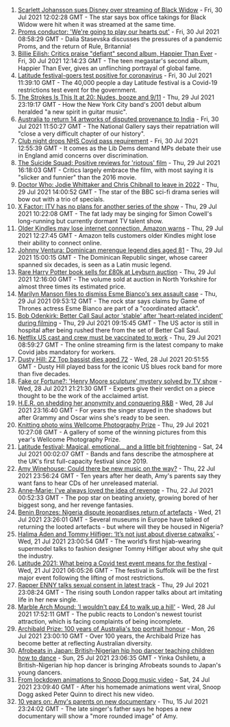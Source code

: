 1. [Scarlett Johansson sues Disney over streaming of Black Widow](https://www.bbc.co.uk/news/world-us-canada-58017445) - Fri, 30 Jul 2021 12:02:28 GMT - The star says box office takings for Black Widow were hit when it was streamed at the same time.
2. [Proms conductor: 'We're going to play our hearts out'](https://www.bbc.co.uk/news/entertainment-arts-58018951) - Fri, 30 Jul 2021 08:58:29 GMT - Dalia Stasevska discusses the pressures of a pandemic Proms, and the return of Rule, Britannia!
3. [Billie Eilish: Critics praise "defiant" second album, Happier Than Ever](https://www.bbc.co.uk/news/entertainment-arts-58024655) - Fri, 30 Jul 2021 12:14:23 GMT - The teen megastar's second album, Happier Than Ever, gives an unflinching portrayal of global fame.
4. [Latitude festival-goers test positive for coronavirus](https://www.bbc.co.uk/news/uk-england-suffolk-58025078) - Fri, 30 Jul 2021 11:39:10 GMT - The 40,000 people a day Latitude festival is a Covid-19 restrictions test event for the government.
5. [The Strokes Is This It at 20: Nudes, booze and 9/11](https://www.bbc.co.uk/news/entertainment-arts-57967493) - Thu, 29 Jul 2021 23:19:17 GMT - How the New York City band's 2001 debut album heralded "a new spirit in guitar music".
6. [Australia to return 14 artworks of disputed provenance to India](https://www.bbc.co.uk/news/entertainment-arts-58027898) - Fri, 30 Jul 2021 11:50:27 GMT - The National Gallery says their repatriation will "close a very difficult chapter of our history".
7. [Club night drops NHS Covid pass requirement](https://www.bbc.co.uk/news/uk-58015800) - Fri, 30 Jul 2021 12:55:39 GMT - It comes as the Lib Dems demand MPs debate their use in England amid concerns over discrimination.
8. [The Suicide Squad: Positive reviews for 'riotous' film](https://www.bbc.co.uk/news/entertainment-arts-58009752) - Thu, 29 Jul 2021 16:18:03 GMT - Critics largely embrace the film, with most saying it is "slicker and funnier" than the 2016 movie.
9. [Doctor Who: Jodie Whittaker and Chris Chibnall to leave in 2022](https://www.bbc.co.uk/news/entertainment-arts-57940451) - Thu, 29 Jul 2021 14:00:52 GMT - The star of the BBC sci-fi drama series will bow out with a trio of specials.
10. [X Factor: ITV has no plans for another series of the show](https://www.bbc.co.uk/news/entertainment-arts-58009824) - Thu, 29 Jul 2021 10:22:08 GMT - The fat lady may be singing for Simon Cowell's long-running but currently dormant TV talent show.
11. [Older Kindles may lose internet connection, Amazon warns](https://www.bbc.co.uk/news/technology-58013362) - Thu, 29 Jul 2021 12:27:45 GMT - Amazon tells customers older Kindles might lose their ability to connect online.
12. [Johnny Ventura: Dominican merengue legend dies aged 81](https://www.bbc.co.uk/news/world-latin-america-58011686) - Thu, 29 Jul 2021 15:00:15 GMT - The Dominican Republic singer, whose career spanned six decades, is seen as a Latin music legend.
13. [Rare Harry Potter book sells for £80k at Leyburn auction](https://www.bbc.co.uk/news/uk-england-york-north-yorkshire-58003050) - Thu, 29 Jul 2021 12:16:00 GMT - The volume sold at auction in North Yorkshire for almost three times its estimated price.
14. [Marilyn Manson files to dismiss Esme Bianco's sex assault case](https://www.bbc.co.uk/news/entertainment-arts-58010542) - Thu, 29 Jul 2021 09:53:12 GMT - The rock star says claims by Game of Thrones actress Esme Bianco are part of a "coordinated attack".
15. [Bob Odenkirk: Better Call Saul actor 'stable' after 'heart-related incident' during filming](https://www.bbc.co.uk/news/entertainment-arts-58009727) - Thu, 29 Jul 2021 09:15:45 GMT - The US actor is still in hospital after being rushed there from the set of Better Call Saul.
16. [Netflix US cast and crew must be vaccinated to work](https://www.bbc.co.uk/news/business-58006810) - Thu, 29 Jul 2021 08:59:27 GMT - The online streaming firm is the latest company to make Covid jabs mandatory for workers.
17. [Dusty Hill: ZZ Top bassist dies aged 72](https://www.bbc.co.uk/news/world-us-canada-58006978) - Wed, 28 Jul 2021 20:51:55 GMT - Dusty Hill played bass for the iconic US blues rock band for more than five decades.
18. [Fake or Fortune?: 'Henry Moore sculpture' mystery solved by TV show](https://www.bbc.co.uk/news/uk-england-norfolk-57986891) - Wed, 28 Jul 2021 21:21:30 GMT - Experts give their verdict on a piece thought to be the work of the acclaimed artist.
19. [H.E.R. on shedding her anonymity and conquering R&B](https://www.bbc.co.uk/news/entertainment-arts-57987421) - Wed, 28 Jul 2021 23:16:40 GMT - For years the singer stayed in the shadows but after Grammy and Oscar wins she's ready to be seen.
20. [Knitting photo wins Wellcome Photography Prize](https://www.bbc.co.uk/news/in-pictures-57989254) - Thu, 29 Jul 2021 10:27:08 GMT - A gallery of some of the winning pictures from this year's Wellcome Photography Prize.
21. [Latitude festival: Magical, emotional... and a little bit frightening](https://www.bbc.co.uk/news/entertainment-arts-57946872) - Sat, 24 Jul 2021 00:02:07 GMT - Bands and fans describe the atmosphere at the UK's first full-capacity festival since 2019.
22. [Amy Winehouse: Could there be new music on the way?](https://www.bbc.co.uk/news/entertainment-arts-57926362) - Thu, 22 Jul 2021 23:56:24 GMT - Ten years after her death, Amy's parents say they want fans to hear CDs of her unreleased material.
23. [Anne-Marie: I've always loved the idea of revenge](https://www.bbc.co.uk/news/entertainment-arts-57889391) - Thu, 22 Jul 2021 00:52:33 GMT - The pop star on beating anxiety, growing bored of her biggest song, and her revenge fantasies.
24. [Benin Bronzes: Nigeria dispute jeopardises return of artefacts](https://www.bbc.co.uk/news/world-africa-57914111) - Wed, 21 Jul 2021 23:26:01 GMT - Several museums in Europe have talked of returning the looted artefacts - but where will they be housed in Nigeria?
25. [Halima Aden and Tommy Hilfiger: ‘It’s not just about diverse catwalks’](https://www.bbc.co.uk/news/world-57918698) - Wed, 21 Jul 2021 23:00:54 GMT - The world’s first hijab-wearing supermodel talks to fashion designer Tommy Hilfiger about why she quit the industry.
26. [Latitude 2021: What being a Covid test event means for the festival](https://www.bbc.co.uk/news/uk-england-suffolk-57895625) - Wed, 21 Jul 2021 06:05:26 GMT - The festival in Suffolk will be the first major event following the lifting of most restrictions.
27. [Rapper ENNY talks sexual consent in latest track](https://www.bbc.co.uk/news/entertainment-arts-58014225) - Thu, 29 Jul 2021 23:08:24 GMT - The rising south London rapper talks about art imitating life in her new single.
28. [Marble Arch Mound: 'I wouldn't pay £4 to walk up a hill'](https://www.bbc.co.uk/news/uk-england-london-58001770) - Wed, 28 Jul 2021 17:52:11 GMT - The public reacts to London's newest tourist attraction, which is facing complaints of being incomplete.
29. [Archibald Prize: 100 years of Australia's top portrait honour](https://www.bbc.co.uk/news/world-australia-57967778) - Mon, 26 Jul 2021 23:00:10 GMT - Over 100 years, the Archibald Prize has become better at reflecting Australian diversity.
30. [Afrobeats in Japan: British-Nigerian hip hop dancer teaching children how to dance](https://www.bbc.co.uk/news/world-africa-57949287) - Sun, 25 Jul 2021 23:06:35 GMT - Yinka Oshiletu, a British-Nigerian hip hop dancer is bringing Afrobeats sounds to Japan's young dancers.
31. [From lockdown animations to Snoop Dogg music video](https://www.bbc.co.uk/news/uk-northern-ireland-57916539) - Sat, 24 Jul 2021 23:09:40 GMT - After his homemade animations went viral, Snoop Dogg asked Peter Quinn to direct his new video.
32. [10 years on: Amy's parents on new documentary](https://www.bbc.co.uk/news/entertainment-arts-57850132) - Thu, 15 Jul 2021 23:24:02 GMT - The late singer's father says he hopes a new documentary will show a "more rounded image" of Amy.

